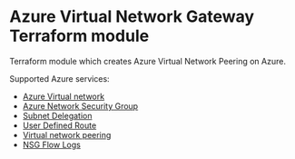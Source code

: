 # Azure Virtual Network Gateway Terraform module

Terraform module which creates Azure Virtual Network Peering on Azure.

Supported Azure services:

* [Azure Virtual network](https://learn.microsoft.com/en-us/azure/virtual-network/virtual-networks-overview)
* [Azure Network Security Group](https://learn.microsoft.com/en-us/azure/virtual-network/network-security-groups-overview)
* [Subnet Delegation](https://learn.microsoft.com/en-us/azure/virtual-network/subnet-delegation-overview)
* [User Defined Route](https://learn.microsoft.com/en-us/azure/virtual-network/virtual-networks-udr-overview#user-defined)
* [Virtual network peering](https://learn.microsoft.com/en-us/azure/virtual-network/virtual-network-peering-overview)
* [NSG Flow Logs](https://learn.microsoft.com/en-us/azure/network-watcher/network-watcher-nsg-flow-logging-overview)